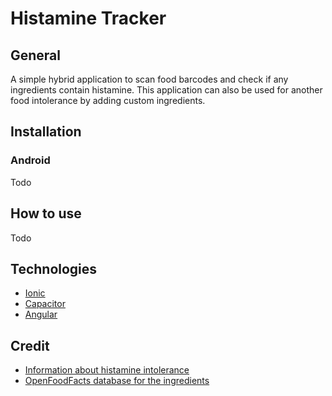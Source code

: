 # Histamine Tracker
## General
A simple hybrid application to scan food barcodes and check if any ingredients contain histamine.
This application can also be used for another food intolerance by adding custom ingredients.

## Installation
### Android
Todo

## How to use
Todo

## Technologies
- [Ionic](https://ionicframework.com/)
- [Capacitor](https://capacitorjs.com/)
- [Angular](https://angular.io/)

## Credit
- [Information about histamine intolerance](https://www.histaminintoleranz.ch/downloads/SIGHI-Leaflet_HistamineEliminationDiet.pdf)
- [OpenFoodFacts database for the ingredients](https://openfoodfacts.org/)
